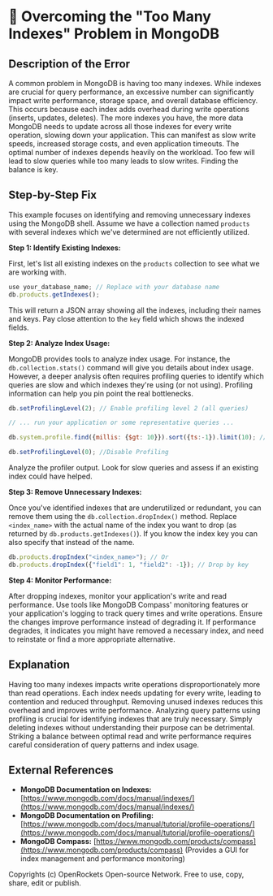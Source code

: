 # 🐞 Overcoming the "Too Many Indexes" Problem in MongoDB


## Description of the Error

A common problem in MongoDB is having too many indexes. While indexes are crucial for query performance, an excessive number can significantly impact write performance, storage space, and overall database efficiency.  This occurs because each index adds overhead during write operations (inserts, updates, deletes). The more indexes you have, the more data MongoDB needs to update across all those indexes for every write operation, slowing down your application.  This can manifest as slow write speeds, increased storage costs, and even application timeouts.  The optimal number of indexes depends heavily on the workload.  Too few will lead to slow queries while too many leads to slow writes.  Finding the balance is key.


## Step-by-Step Fix

This example focuses on identifying and removing unnecessary indexes using the MongoDB shell.  Assume we have a collection named `products` with several indexes which we've determined are not efficiently utilized.

**Step 1: Identify Existing Indexes:**

First, let's list all existing indexes on the `products` collection to see what we are working with.

```javascript
use your_database_name; // Replace with your database name
db.products.getIndexes();
```

This will return a JSON array showing all the indexes, including their names and keys. Pay close attention to the `key` field which shows the indexed fields.


**Step 2: Analyze Index Usage:**

MongoDB provides tools to analyze index usage.  For instance, the `db.collection.stats()` command will give you details about index usage. However, a deeper analysis often requires profiling queries to identify which queries are slow and which indexes they're using (or not using).  Profiling information can help you pin point the real bottlenecks.


```javascript
db.setProfilingLevel(2); // Enable profiling level 2 (all queries)

// ... run your application or some representative queries ...

db.system.profile.find({millis: {$gt: 10}}).sort({ts:-1}).limit(10); // examine slow queries

db.setProfilingLevel(0); //Disable Profiling
```

Analyze the profiler output. Look for slow queries and assess if an existing index could have helped.


**Step 3: Remove Unnecessary Indexes:**

Once you've identified indexes that are underutilized or redundant, you can remove them using the `db.collection.dropIndex()` method.  Replace `<index_name>` with the actual name of the index you want to drop (as returned by `db.products.getIndexes()`).  If you know the index key you can also specify that instead of the name.

```javascript
db.products.dropIndex("<index_name>"); // Or
db.products.dropIndex({"field1": 1, "field2": -1}); // Drop by key
```

**Step 4: Monitor Performance:**

After dropping indexes, monitor your application's write and read performance. Use tools like MongoDB Compass' monitoring features or your application's logging to track query times and write operations. Ensure the changes improve performance instead of degrading it. If performance degrades, it indicates you might have removed a necessary index, and need to reinstate or find a more appropriate alternative.

## Explanation

Having too many indexes impacts write operations disproportionately more than read operations.  Each index needs updating for every write, leading to contention and reduced throughput. Removing unused indexes reduces this overhead and improves write performance.  Analyzing query patterns using profiling is crucial for identifying indexes that are truly necessary.  Simply deleting indexes without understanding their purpose can be detrimental.  Striking a balance between optimal read and write performance requires careful consideration of query patterns and index usage.


## External References

* **MongoDB Documentation on Indexes:** [https://www.mongodb.com/docs/manual/indexes/](https://www.mongodb.com/docs/manual/indexes/)
* **MongoDB Documentation on Profiling:** [https://www.mongodb.com/docs/manual/tutorial/profile-operations/](https://www.mongodb.com/docs/manual/tutorial/profile-operations/)
* **MongoDB Compass:** [https://www.mongodb.com/products/compass](https://www.mongodb.com/products/compass) (Provides a GUI for index management and performance monitoring)


Copyrights (c) OpenRockets Open-source Network. Free to use, copy, share, edit or publish.


